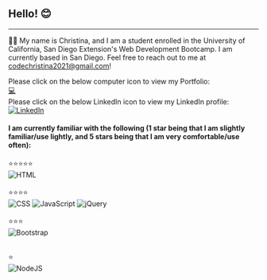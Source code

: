 ## Hello! 😊

<!--
**Christina2021/Christina2021** is a ✨ _special_ ✨ repository because its `README.md` (this file) appears on your GitHub profile.

Here are some ideas to get you started:

- 🔭 I’m currently working on ...
- 🌱 I’m currently learning ...
- 👯 I’m looking to collaborate on ...
- 🤔 I’m looking for help with ...
- 💬 Ask me about ...
- 📫 How to reach me: ...
- 😄 Pronouns: ...
- ⚡ Fun fact: ...
-->

***

🔭🌱 My name is Christina, and I am a student enrolled in the University of California, San Diego Extension's Web Development Bootcamp.  I am currently based in San Diego.  Feel free to reach out to me at <a href="mailto:codechristina2021@gmail.com?subject=Hi,%20Christina!">codechristina2021@gmail.com</a>!

Please click on the below computer icon to view my Portfolio:<br>
<a href="https://christina2021.github.io/My-Portfolio" target="_blank">💻</a><br>
Please click on the below LinkedIn icon to view my LinkedIn profile:<br>
[![LinkedIn](https://img.shields.io/badge/linkedin-%230077B5.svg?&style=for-the-badge&logo=linkedin&logoColor=white)](https://www.linkedin.com/in/christina-shiroma-027133184/)

#### I am currently familiar with the following (1 star being that I am slightly familiar/use lightly, and 5 stars being that I am very comfortable/use often):

⭐⭐⭐⭐⭐<br>
![HTML](https://img.shields.io/badge/html5%20-%23E34F26.svg?&style=for-the-badge&logo=html5&logoColor=white)<br>
<br>
⭐⭐⭐⭐<br>
![CSS](https://img.shields.io/badge/css3%20-%231572B6.svg?&style=for-the-badge&logo=css3&logoColor=white) ![JavaScript](https://img.shields.io/badge/javascript%20-%23323330.svg?&style=for-the-badge&logo=javascript&logoColor=%23F7DF1E) ![jQuery](https://img.shields.io/badge/jquery%20-%230769AD.svg?&style=for-the-badge&logo=jquery&logoColor=white)<br>
<br>
⭐⭐⭐<br>
![Bootstrap](https://img.shields.io/badge/bootstrap%20-%23563D7C.svg?&style=for-the-badge&logo=bootstrap&logoColor=white)<br>
<br>
<!--⭐⭐<br>
<br>
<br> -->
⭐<br>
![NodeJS](https://img.shields.io/badge/node.js%20-%2343853D.svg?&style=for-the-badge&logo=node.js&logoColor=white)<br>


